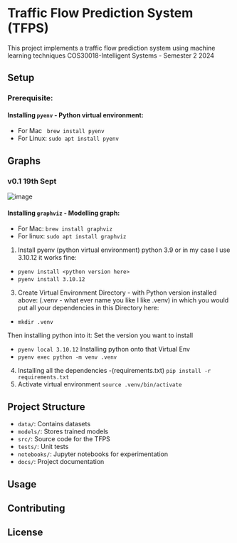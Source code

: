 # Traffic Flow Prediction System (TFPS)

This project implements a traffic flow prediction system using machine learning techniques 
COS30018-Intelligent Systems - Semester 2 2024

## Setup
### Prerequisite:
#### Installing `pyenv` - Python virtual environment:
- For Mac
` brew install pyenv`
- For Linux:
`sudo apt install pyenv`

## Graphs
### v0.1 19th Sept
![image](https://github.com/user-attachments/assets/41a640d8-2c70-4d5d-8ea8-fa8507af533f)


#### Installing `graphviz` - Modelling graph:
- For Mac:
`brew install graphviz`
- For linux:
`sudo apt install graphviz`

1. Install pyenv (python virtual environment) python 3.9 or in my case I use 3.10.12 it works fine:
- `pyenv install <python version here>`
- `pyenv install 3.10.12`

3. Create Virtual Environment Directory - with Python version installed above:
(.venv - what ever name you like I like .venv) in which you would put all your dependencies in this Directory here:
- `mkdir .venv`


Then installing python into it:
Set the version you want to install
- `pyenv local 3.10.12`
Installing python onto that Virtual Env
- `pyenv exec python -m venv .venv`
4. Installing all the dependencies -(requirements.txt) 
`pip install -r requirements.txt`
5. Activate virtual environment
`source .venv/bin/activate`


## Project Structure

- `data/`: Contains datasets
- `models/`: Stores trained models
- `src/`: Source code for the TFPS
- `tests/`: Unit tests
- `notebooks/`: Jupyter notebooks for experimentation
- `docs/`: Project documentation

## Usage



## Contributing



## License

